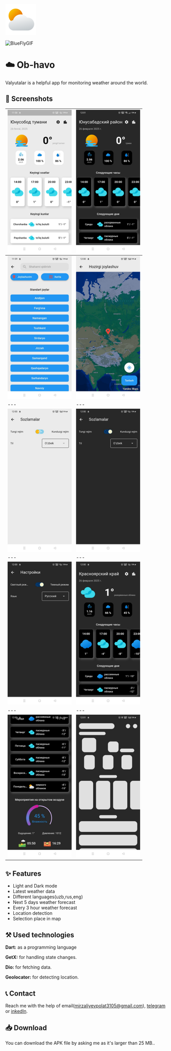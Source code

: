 
![Logo](https://github.com/MirzalievPulat/Ob-havo/blob/main/02d.png?raw=true)

![BlueFlyGIF](https://github.com/user-attachments/assets/639ef68a-916f-4ce6-abb6-4da4c029bb49)



# ☁️ Ob-havo

Valyutalar is a helpful app for monitoring weather around the world. 
## 📸 Screenshots

| <img src="https://github.com/MirzalievPulat/Ob-havo/blob/main/1.jpg?raw=true" width="200"/> | <img src="https://github.com/MirzalievPulat/Ob-havo/blob/main/2.jpg?raw=true" width="200"/> |
|---|---|
| <img src="https://github.com/MirzalievPulat/Ob-havo/blob/main/3.jpg?raw=true" width="200"/> | <img src="https://github.com/MirzalievPulat/Ob-havo/blob/main/4.jpg?raw=true" width="200"/> |
|---|---|
| <img src="https://github.com/MirzalievPulat/Ob-havo/blob/main/5.jpg?raw=true" width="200"/> | <img src="https://github.com/MirzalievPulat/Ob-havo/blob/main/6.jpg?raw=true" width="200"/> |
|---|---|
| <img src="https://github.com/MirzalievPulat/Ob-havo/blob/main/7.jpg?raw=true" width="200"/> | <img src="https://github.com/MirzalievPulat/Ob-havo/blob/main/8.jpg?raw=true" width="200"/> |
|---|---|
| <img src="https://github.com/MirzalievPulat/Ob-havo/blob/main/9.jpg?raw=true" width="200"/> | <img src="https://github.com/MirzalievPulat/Ob-havo/blob/main/10.jpg?raw=true" width="200"/> |



## ✨ Features
- Light and Dark mode
- Latest weather data
- Different languages(uzb,rus,eng)
- Next 5 days weather forecast
- Every 3 hour weather forecast
- Location detection
- Selection place in map

## ⚒️ Used technologies 

**Dart:** as a programming language

**GetX:** for handling state changes.

**Dio:** for fetching data.

**Geolocator:** for detecting location.


## 📞 Contact

Reach me with the help of email(mirzaliyevpolat3105@gmail.com), [telegram](https://t.me/mirzaliyev2002) or [inkedIn](https://www.linkedin.com/in/po-lat-mirzaliyev-1628762b6/).

## 📥 Download

You can download the APK file by asking me as it's larger than 25 MB..
